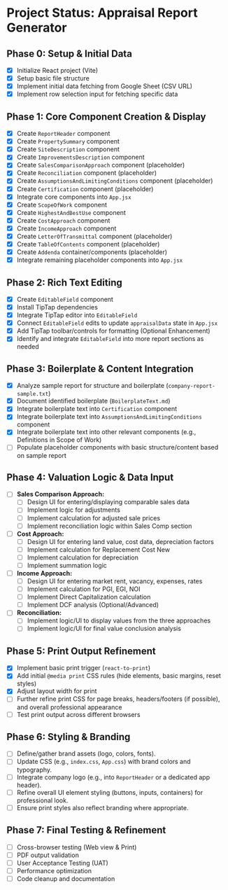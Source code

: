 # Project Status: Appraisal Report Generator

## Phase 0: Setup & Initial Data
- [x] Initialize React project (Vite)
- [x] Setup basic file structure
- [x] Implement initial data fetching from Google Sheet (CSV URL)
- [x] Implement row selection input for fetching specific data

## Phase 1: Core Component Creation & Display
- [x] Create `ReportHeader` component
- [x] Create `PropertySummary` component
- [x] Create `SiteDescription` component
- [x] Create `ImprovementsDescription` component
- [x] Create `SalesComparisonApproach` component (placeholder)
- [x] Create `Reconciliation` component (placeholder)
- [x] Create `AssumptionsAndLimitingConditions` component (placeholder)
- [x] Create `Certification` component (placeholder)
- [x] Integrate core components into `App.jsx`
- [x] Create `ScopeOfWork` component
- [x] Create `HighestAndBestUse` component
- [x] Create `CostApproach` component
- [x] Create `IncomeApproach` component
- [x] Create `LetterOfTransmittal` component (placeholder)
- [x] Create `TableOfContents` component (placeholder)
- [x] Create `Addenda` container/components (placeholder)
- [x] Integrate remaining placeholder components into `App.jsx`

## Phase 2: Rich Text Editing
- [x] Create `EditableField` component
- [x] Install TipTap dependencies
- [x] Integrate TipTap editor into `EditableField`
- [x] Connect `EditableField` edits to update `appraisalData` state in `App.jsx`
- [x] Add TipTap toolbar/controls for formatting (Optional Enhancement)
- [x] Identify and integrate `EditableField` into more report sections as needed

## Phase 3: Boilerplate & Content Integration
- [x] Analyze sample report for structure and boilerplate (`company-report-sample.txt`)
- [x] Document identified boilerplate (`BoilerplateText.md`)
- [x] Integrate boilerplate text into `Certification` component
- [x] Integrate boilerplate text into `AssumptionsAndLimitingConditions` component
- [x] Integrate boilerplate text into other relevant components (e.g., Definitions in Scope of Work)
- [ ] Populate placeholder components with basic structure/content based on sample report

## Phase 4: Valuation Logic & Data Input
- [ ] **Sales Comparison Approach:**
    - [ ] Design UI for entering/displaying comparable sales data
    - [ ] Implement logic for adjustments
    - [ ] Implement calculation for adjusted sale prices
    - [ ] Implement reconciliation logic within Sales Comp section
- [ ] **Cost Approach:**
    - [ ] Design UI for entering land value, cost data, depreciation factors
    - [ ] Implement calculation for Replacement Cost New
    - [ ] Implement calculation for depreciation
    - [ ] Implement summation logic
- [ ] **Income Approach:**
    - [ ] Design UI for entering market rent, vacancy, expenses, rates
    - [ ] Implement calculation for PGI, EGI, NOI
    - [ ] Implement Direct Capitalization calculation
    - [ ] Implement DCF analysis (Optional/Advanced)
- [ ] **Reconciliation:**
    - [ ] Implement logic/UI to display values from the three approaches
    - [ ] Implement logic/UI for final value conclusion analysis

## Phase 5: Print Output Refinement
- [x] Implement basic print trigger (`react-to-print`)
- [x] Add initial `@media print` CSS rules (hide elements, basic margins, reset styles)
- [x] Adjust layout width for print
- [ ] Further refine print CSS for page breaks, headers/footers (if possible), and overall professional appearance
- [ ] Test print output across different browsers

## Phase 6: Styling & Branding
- [ ] Define/gather brand assets (logo, colors, fonts).
- [ ] Update CSS (e.g., `index.css`, `App.css`) with brand colors and typography.
- [ ] Integrate company logo (e.g., into `ReportHeader` or a dedicated app header).
- [ ] Refine overall UI element styling (buttons, inputs, containers) for professional look.
- [ ] Ensure print styles also reflect branding where appropriate.

## Phase 7: Final Testing & Refinement
- [ ] Cross-browser testing (Web view & Print)
- [ ] PDF output validation
- [ ] User Acceptance Testing (UAT)
- [ ] Performance optimization
- [ ] Code cleanup and documentation